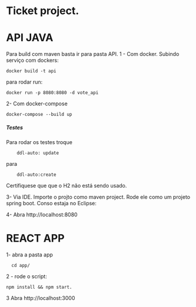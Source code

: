 # Ticket project.

<h1>API JAVA</h1>
Para build com maven basta ir para pasta API.
1 - Com docker.
Subindo serviço com dockers:

````
docker build -t api
````

para rodar run:
````
docker run -p 8080:8080 -d vote_api
````
2- Com docker-compose
````
docker-compose --build up
````
<h5>Testes </h5>
Para rodar os testes troque

````
    ddl-auto: update  
````
para
````
    ddl-auto:create
````
Certifiquese que que o H2 não está sendo usado. 

3- Via IDE.
Importe o projto como maven project. Rode ele como um projeto spring boot.
Conso estaja no Eclipse:

4- Abra http://localhost:8080

<h1>REACT APP </h1>
1- abra a pasta app

````
  cd app/
````

2 - rode o script:

````
npm install && npm start.
````

3 Abra http://localhost:3000
 

